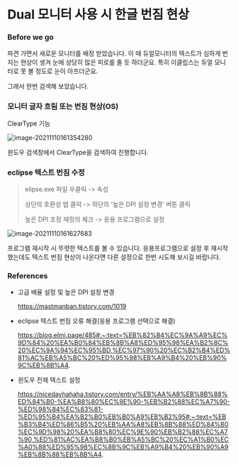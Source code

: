 # Dual 모니터 사용 시 한글 번짐 현상

### Before we go

파견 가면서 새로운 모니터를 배정 받았습니다. 이 때 듀얼모니터의 텍스트가 심하게 번지는 현상이 생겨 눈에 상당히 많은 피로를 줄 듯 하더군요. 특히 이클립스는 듀얼 모니터로 못 볼 정도로 눈이 아프더군요.

그래서 한번 검색해 보았습니다.

### 모니터 글자 흐림 또는 번짐 현상(OS)

ClearType 기능

![image-20211110161354280](C:\Users\Eisen\Documents\GitHub\TIL\OS\Windows\Tools\DualMonitor_text.assets\image-20211110161354280.png)

윈도우 검색창에서 ClearType을 검색하여 진행합니다.



### eclipse 텍스트 번짐 수정

>  elipse.exe 파일 우클릭 -> 속성
>
> 상단의 호환성 탭 클릭 -> 하단의 '높은 DPI 설정 변경' 버튼 클릭
>
> 높은 DPI 조정 재정의 체크 -> 응용 프로그램으로 설정

![image-20211110161627683](C:\Users\Eisen\Documents\GitHub\TIL\OS\Windows\Tools\DualMonitor_text.assets\image-20211110161627683.png)

프로그램 재시작 시 뚜렷한 텍스트를 볼 수 있습니다. 응용프로그램으로 설정 후 재시작 했는데도 텍스트 번짐 현상이 나온다면 다른 설정으로 한번 시도해 보시길 바랍니다.



### References

- 고급 배율 설정 및 높은 DPI 설정 변경

  https://mastmanban.tistory.com/1019

- eclipse 텍스트 번짐 오류 해결(응용 프로그램 선택으로 해결)

  https://blog.elmi.page/485#:~:text=%EB%82%B4%EC%9A%A9%EC%9D%84%20%EA%B0%84%EB%8B%A8%ED%95%98%EA%B2%8C%20%EC%9A%94%EC%95%BD,%EC%97%90%20%EC%B2%B4%ED%81%AC%EB%A5%BC%20%ED%95%98%EB%A9%B4%20%EB%90%9C%EB%8B%A4.

- 윈도우 전체 텍스트 설정

  https://nicedayhahaha.tistory.com/entry/%EB%AA%A8%EB%8B%88%ED%84%B0-%EA%B8%80%EC%9E%90-%EB%B2%88%EC%A7%90-%ED%98%84%EC%83%81-%ED%95%B4%EA%B2%B0%EB%B0%A9%EB%B2%95#:~:text=%EB%B3%B4%ED%86%B5%20%EB%AA%A8%EB%8B%88%ED%84%B0%EC%9D%98%20%EA%B8%80%EC%9E%90%EB%B2%88%EC%A7%90,%ED%81%AC%EA%B8%B0%EB%A5%BC%20%EC%A1%B0%EC%A0%88%ED%95%98%EC%8B%9C%EB%A9%B4%20%EB%90%A9%EB%8B%88%EB%8B%A4.